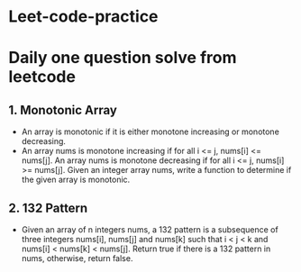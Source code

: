 # Leet-code-practice
# Daily one question solve from leetcode

## 1. Monotonic Array
- An array is monotonic if it is either monotone increasing or monotone decreasing.
- An array nums is monotone increasing if for all i <= j, nums[i] <= nums[j]. An array nums is monotone decreasing if for all i <= j, nums[i] >= nums[j]. Given an integer array nums, write a function to determine if the given array is monotonic.
## 2. 132 Pattern
- Given an array of n integers nums, a 132 pattern is a subsequence of three integers nums[i], nums[j] and nums[k] such that i < j < k and nums[i] < nums[k] < nums[j].
Return true if there is a 132 pattern in nums, otherwise, return false.
